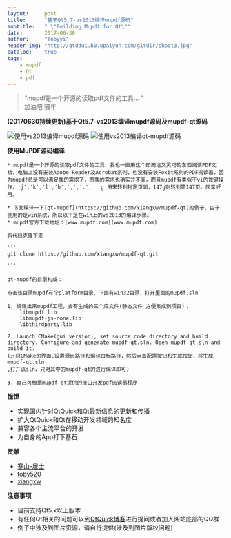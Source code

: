 ```yaml
---
layout:     post
title:      "基于Qt5.7-vs2013编译mupdf源码"
subtitle:   " \"Building Mupdf for Qt\""
date:       2017-06-30
author:     "Tobyyi"
header-img: "http://qtddui.b0.upaiyun.com/gitdir/shoot3.jpg"
catalog:    true
tags:
    - mupdf
    - Qt
    - pdf
---
```


> “mupdf是一个开源的读取pdf文件的工具... ”
>  <br/>
>  加油吧 骚年


**(20170630持续更新)基于Qt5.7-vs2013编译mupdf源码及mupdf-qt源码**

![使用vs2013编译mupdf源码](http://qtddui.b0.upaiyun.com/gitdir/shoot1.png)
![使用vs2013编译qt-mupdf源码](http://qtddui.b0.upaiyun.com/gitdir/shoot2.png)

**使用MuPDF源码编译**

	* mupdf是一个开源的读取pdf文件的工具，我也一直用这个即简洁又灵巧的东西阅读PDF文档，电脑上没有安装Adobe Reader及Acrobat系列，也没有安装Foxit系列的PDF阅读器，因为mupdf总是可以满足我的需求了，而我的需求也确实并不高，而且mupdf有类似于vi的按键操作，'j','k','l','h',',','.',   g 用来转到指定页面，147g则转到第147页。灰常好用。

	* 下面编译一下[qt-mupdf](https://github.com/xiangxw/mupdf-qt)的例子，由于使用的是win系统，所以以下是在win上的vs2013的编译步骤。
	* mupdf官方下载地址：[www.mupdf.com](www.mupdf.com)
	
	将代码克隆下来

	```
	git clone https://github.com/xiangxw/mupdf-qt.git

	```

	qt-mupdf的目录构成：

	点击该目录mupdf有个platform目录，下面有win32目录，打开里面的mupdf.sln

	1. 编译出来mupdf工程，会有生成的三个库文件(静态文件 方便集成到项目)：
    	libmupdf.lib
    	libmupdf-js-none.lib
    	libthirdparty.lib

    2. Launch CMake(gui version), set source code directory and build directory. Configure and generate mupdf-qt.sln. Open mupdf-qt.sln and build it.
    (开启CMake的界面,设置源码路径和编译目标路径，然后点击配置按钮和生成按钮，将生成mupdf-qt.sln
    ,打开该sln，只对其中的mupdf-qt的进行编译即可)

    3. 自己可根据mupdf-qt提供的接口开发pdf阅读器程序


**憧憬**

* 实现国内针对QtQuick和Qt最新信息的更新和传播
* 扩大QtQuick和Qt在移动开发领域的知名度
* 兼容各个主流平台的开发
* 为自身的App打下基石


**贡献**

* [寒山-居士](https://github.com/toby20130333)
* [toby520](http://www.heilqt.com)
* [xiangxw](https://github.com/xiangxw/mupdf-qt)


**注意事项**

* 目前支持Qt5.x以上版本
* 有任何Qt相关的问题可以到[QtQuick博客](http://www.heilqt.com)进行提问或者加入网站底部的QQ群
* 例子中涉及到图片资源，请自行提供(涉及到图片版权问题)
